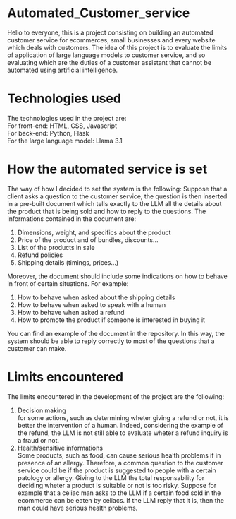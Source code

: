 # Automated_Customer_service

Hello to everyone, this is a project consisting on building an automated customer service for ecommerces, small businesses and every website which deals with customers.
The idea of this project is to evaluate the limits of application of large language models to customer service, and so evaluating which are the duties of a customer assistant that cannot be automated using artificial intelligence.

# Technologies used
The technologies used in the project are:\
For front-end: HTML, CSS, Javascript\
For back-end: Python, Flask\
For the large language model: Llama 3.1

# How the automated service is set
The way of how I decided to set the system is the following:
Suppose that a client asks a question to the customer service, the question is then inserted in a pre-built document which tells exactly to the LLM all the details about the product that is being sold and how to reply to the questions.
The informations contained in the document are:
1) Dimensions, weight, and specifics about the product
2) Price of the product and of bundles, discounts...
3) List of the products in sale
4) Refund policies
5) Shipping details (timings, prices...)

Moreover, the document should include some indications on how to behave in front of certain situations. For example:
1) How to behave when asked about the shipping details
2) How to behave when asked to speak with a human
3) How to behave when asked a refund
4) How to promote the product if someone is interested in buying it

You can find an example of the document in the repository.
In this way, the system should be able to reply correctly to most of the questions that a customer can make.



# Limits encountered
The limits encountered in the development of the project are the following:
1) Decision making\
   for some actions, such as determining wheter giving a refund or not, it is better the intervention of a human. Indeed, considering the example of the refund,  the LLM is not still able to evaluate wheter a refund inquiry is a fraud or not.
2) Health/sensitive informations\
   Some products, such as food, can cause serious health problems if in presence of an allergy. Therefore, a common question to the customer service could be if the product is suggested to people with a certain patology or allergy. Giving to the LLM the total responsability for deciding wheter a product is suitable or not is too risky. Suppose for example that a celiac man asks to the LLM if a certain food sold in the ecommerce can be eaten by celiacs. If the LLM reply that it is, then the man could have serious health problems.
